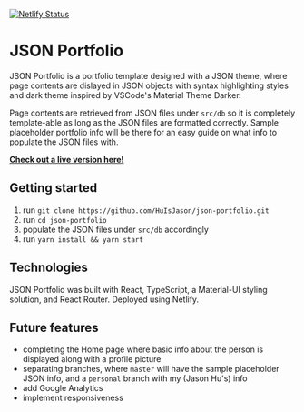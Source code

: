 [![Netlify Status](https://api.netlify.com/api/v1/badges/cfde6ee1-bb93-4af2-92b0-a2389d9612d3/deploy-status)](https://app.netlify.com/sites/zen-davinci-1978d3/deploys)

# JSON Portfolio

JSON Portfolio is a portfolio template designed with a JSON theme, where page contents are dislayed in JSON objects with syntax highlighting styles and dark theme inspired by VSCode's Material Theme Darker.

Page contents are retrieved from JSON files under `src/db` so it is completely template-able as long as the JSON files are formatted correctly. Sample placeholder portfolio info will be there for an easy guide on what info to populate the JSON files with.

**[Check out a live version here!](https://huisjason.netlify.app/)**

## Getting started

1. run `git clone https://github.com/HuIsJason/json-portfolio.git`
2. run `cd json-portfolio`
3. populate the JSON files under `src/db` accordingly
4. run `yarn install && yarn start`

## Technologies

JSON Portfolio was built with React, TypeScript, a Material-UI styling solution, and React Router. Deployed using Netlify.

## Future features

- completing the Home page where basic info about the person is displayed along with a profile picture
- separating branches, where `master` will have the sample placeholder JSON info, and a `personal` branch with my (Jason Hu's) info
- add Google Analytics
- implement responsiveness
